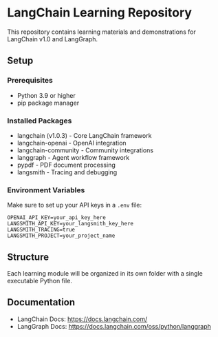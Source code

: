 # LangChain Learning Repository

This repository contains learning materials and demonstrations for LangChain v1.0 and LangGraph.

## Setup

### Prerequisites
- Python 3.9 or higher
- pip package manager

### Installed Packages
- langchain (v1.0.3) - Core LangChain framework
- langchain-openai - OpenAI integration
- langchain-community - Community integrations
- langgraph - Agent workflow framework
- pypdf - PDF document processing
- langsmith - Tracing and debugging

### Environment Variables
Make sure to set up your API keys in a `.env` file:
```
OPENAI_API_KEY=your_api_key_here
LANGSMITH_API_KEY=your_langsmith_key_here
LANGSMITH_TRACING=true
LANGSMITH_PROJECT=your_project_name
```

## Structure
Each learning module will be organized in its own folder with a single executable Python file.

## Documentation
- LangChain Docs: https://docs.langchain.com/
- LangGraph Docs: https://docs.langchain.com/oss/python/langgraph

